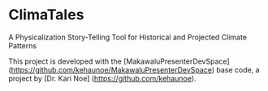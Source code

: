 # ClimaTales
A Physicalization Story-Telling Tool for Historical and Projected Climate Patterns

This project is developed with the [MakawaluPresenterDevSpace] (https://github.com/kehaunoe/MakawaluPresenterDevSpace) base code, a project by [Dr. Kari Noe] (https://github.com/kehaunoe). 
